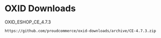 OXID Downloads
==============

OXID_ESHOP_CE_4.7.3

	https://github.com/proudcommerce/oxid-downloads/archive/CE-4.7.3.zip
